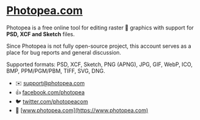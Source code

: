 # [Photopea.com](//www.Photopea.com)

Photopea is a free online tool for editing raster :art: graphics with support for **PSD, XCF and Sketch** files.

Since Photopea is not fully open-source project, this account serves as a place for bug reports and general discussion.

Supported formats: PSD, XCF, Sketch, PNG (APNG), JPG, GIF, WebP, ICO, BMP, PPM/PGM/PBM, TIFF, SVG, DNG.

- :envelope: support@photopea.com
- :thumbsup: [facebook.com/photopea](https://facebook.com/photopea)
- :bird: [twitter.com/photopeacom](https://twitter.com/photopeacom)
- :tada: [www.photopea.com](https://www.photopea.com)
